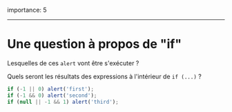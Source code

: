 importance: 5

---

# Une question à propos de "if"

Lesquelles de ces `alert` vont être s'exécuter ?

Quels seront les résultats des expressions à l'intérieur de `if (...)` ?  

```js
if (-1 || 0) alert('first');
if (-1 && 0) alert('second');
if (null || -1 && 1) alert('third');
```